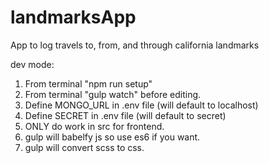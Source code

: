 # landmarksApp
App to log travels to, from, and through california landmarks

dev mode:

1. From terminal "npm run setup"
2. From terminal "gulp watch" before editing.
3. Define MONGO_URL in .env file (will default to localhost)
4. Define SECRET in .env file (will default to secret)
5. ONLY do work in src for frontend.
6. gulp will babelfy js so use es6 if you want.
7. gulp will convert scss to css.
